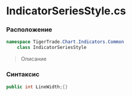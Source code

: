 
# IndicatorSeriesStyle.cs
### Расположение
```csharp
namespace TigerTrade.Chart.Indicators.Common  
    class IndicatorSeriesStyle
```

> Описание

### Синтаксис
```csharp
public int LineWidth;{}
```
